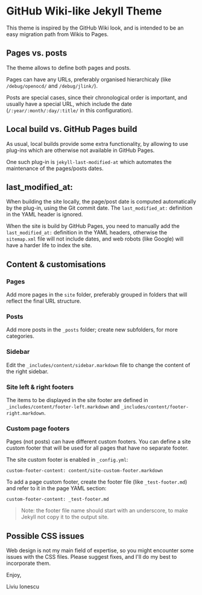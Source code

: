 # GitHub Wiki-like Jekyll Theme

This theme is inspired by the GitHub Wiki look, and is intended to be an easy migration path from Wikis to Pages.

## Pages vs. posts

The theme allows to define both pages and posts.

Pages can have any URLs, preferably organised hierarchicaly (like `/debug/openocd/` and `/debug/jlink/`).

Posts are special cases, since their chronological order is important, and usually have a special URL, which include the date (`/:year/:month/:day/:title/` in this configuration).

## Local build vs. GitHub Pages build

As usual, local builds provide some extra functionality, by allowing to use plug-ins which are otherwise not available in GitHub Pages.

One such plug-in is `jekyll-last-modified-at` which automates the maintenance of the pages/posts dates.

## last_modified_at:

When building the site locally, the page/post date is computed automatically by the plug-in, using the Git commit date. The `last_modified_at:` definition in the YAML header is ignored.

When the site is build by GitHub Pages, you need to manually add the `last_modified_at:` definition in the YAML headers, otherwise the `sitemap.xml` file will not include dates, and web robots (like Google) will have a harder life to index the site.

## Content & customisations

### Pages

Add more pages in the `site` folder, preferably grouped in folders that will reflect the final URL structure.

### Posts

Add more posts in the `_posts` folder; create new subfolders, for more categories.

### Sidebar

Edit the `_includes/content/sidebar.markdown` file to change the content of the right sidebar.

### Site left & right footers

The items to be displayed in the site footer are defined in `_includes/content/footer-left.markdown` and `_includes/content/footer-right.markdown`.

### Custom page footers

Pages (not posts) can have different custom footers. You can define a site custom footer that will be used for all pages that have no separate footer.

The site custom footer is enabled in `_config.yml`:

```
custom-footer-content: content/site-custom-footer.markdown
```

To add a page custom footer, create the footer file (like `_test-footer.md`) and refer to it in the page YAML section:

```
custom-footer-content: _test-footer.md
```

> Note: the footer file name should start with an underscore, to make Jekyll not copy it to the output site.

## Possible CSS issues

Web design is not my main field of expertise, so you might encounter some issues with the CSS files. Please suggest fixes, and I'll do my best to incorporate them.

Enjoy,

Liviu Ionescu
